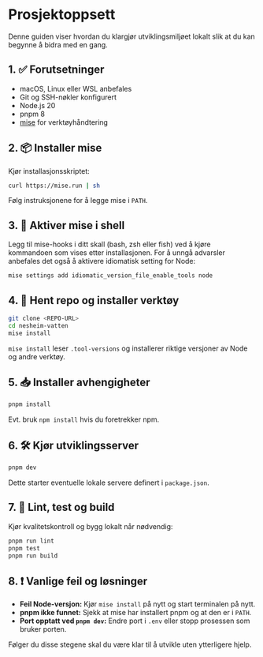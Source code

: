 # Prosjektoppsett

Denne guiden viser hvordan du klargjør utviklingsmiljøet lokalt slik at du kan begynne å bidra med en gang.

## 1. ✅ Forutsetninger
- macOS, Linux eller WSL anbefales
- Git og SSH-nøkler konfigurert
- Node.js 20
- pnpm 8
- [mise](https://github.com/jdx/mise) for verktøyhåndtering

## 2. 📦 Installer mise
Kjør installasjonsskriptet:
```bash
curl https://mise.run | sh
```
Følg instruksjonene for å legge mise i `PATH`.

## 3. 🔁 Aktiver mise i shell
Legg til mise-hooks i ditt skall (bash, zsh eller fish) ved å kjøre kommandoen som vises etter installasjonen. For å unngå advarsler anbefales det også å aktivere idiomatisk setting for Node:
```bash
mise settings add idiomatic_version_file_enable_tools node
```

## 4. 💾 Hent repo og installer verktøy
```bash
git clone <REPO-URL>
cd nesheim-vatten
mise install
```
`mise install` leser `.tool-versions` og installerer riktige versjoner av Node og andre verktøy.

## 5. 📥 Installer avhengigheter
```bash
pnpm install
```
Evt. bruk `npm install` hvis du foretrekker npm.

## 6. 🛠️ Kjør utviklingsserver
```bash
pnpm dev
```
Dette starter eventuelle lokale servere definert i `package.json`.

## 7. 📝 Lint, test og build
Kjør kvalitetskontroll og bygg lokalt når nødvendig:
```bash
pnpm run lint
pnpm test
pnpm run build
```

## 8. ❗ Vanlige feil og løsninger
- **Feil Node-versjon:** Kjør `mise install` på nytt og start terminalen på nytt.
- **pnpm ikke funnet:** Sjekk at mise har installert pnpm og at den er i `PATH`.
- **Port opptatt ved `pnpm dev`:** Endre port i `.env` eller stopp prosessen som bruker porten.

Følger du disse stegene skal du være klar til å utvikle uten ytterligere hjelp.
